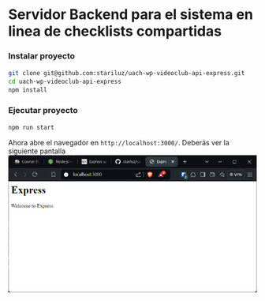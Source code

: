 # Servidor Backend para el sistema en linea de checklists compartidas

### Instalar proyecto

```sh
git clone git@github.com:stariluz/uach-wp-videoclub-api-express.git
cd uach-wp-videoclub-api-express
npm install
```

### Ejecutar proyecto
```sh
npm run start
```
Ahora abre el navegador en `http://localhost:3000/`. Deberás ver la siguiente pantalla
![Window](./assets/img/window001.png)